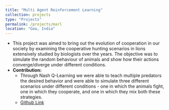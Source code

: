 ```yaml
---
title: "Multi Agent Reinforcement Learning"
collection: projects
type: "Projects"
permalink: /projects/marl
location: "Goa, India"
---
```

* This project was aimed to bring out the evolution of cooperation in our society by examining the cooperative hunting
scenarios in lions extensively studied by biologists over the years. The objective was to simulate the random behaviour
of animals and show how their actions converge/diverge under different conditions. 
* **Contribution:**
  * Through Nash Q-Learning we were able to teach multiple predators the desired behavior and were able to simulate three different scenarios under different conditions - one in which the animals fight, one in which they cooperate, and one in which they mix both these strategies.
  * <a href="https://github.com/sudeepkatakol/MARL-CooperativeHunting"> Github Link </a>

